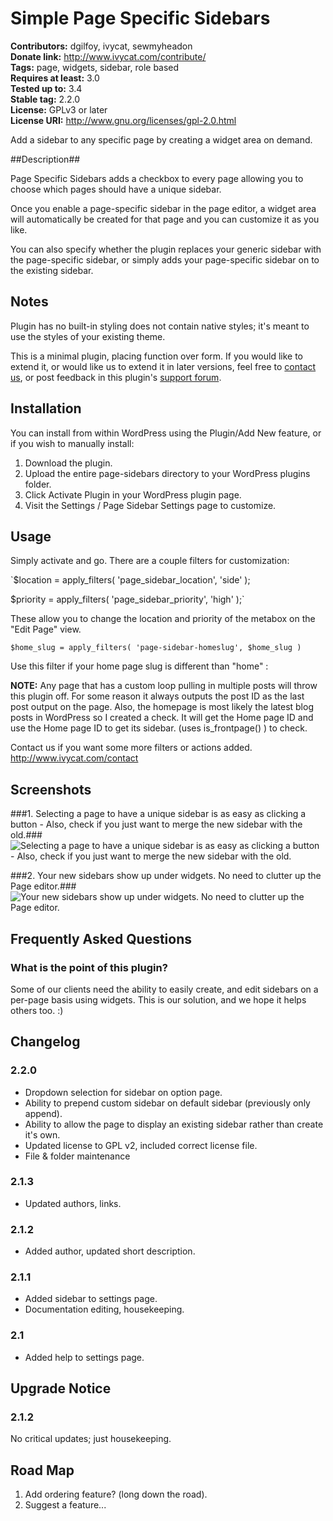# Simple Page Specific Sidebars #
**Contributors:** dgilfoy, ivycat, sewmyheadon  
**Donate link:** http://www.ivycat.com/contribute/  
**Tags:** page, widgets, sidebar, role based  
**Requires at least:** 3.0  
**Tested up to:** 3.4  
**Stable tag:** 2.2.0  
**License:** GPLv3 or later  
**License URI:** http://www.gnu.org/licenses/gpl-2.0.html  

Add a sidebar to any specific page by creating a widget area on demand.

##Description##

Page Specific Sidebars adds a checkbox to every page allowing you to choose which pages should have a unique sidebar.  

Once you enable a page-specific sidebar in the page editor, a widget area will automatically be created for that page and you can customize it as you like.  

You can also specify whether the plugin replaces your generic sidebar with the page-specific sidebar, or simply adds your page-specific sidebar on to the existing sidebar.

## Notes ##

Plugin has no built-in styling does not contain native styles; it's meant to use the styles of your existing theme.

This is a minimal plugin, placing function over form.  If you would like to extend it, or would like us to extend it in later versions, feel free to [contact us](http://www.ivycat.com/contact/), or post feedback in this plugin's [support forum]().

## Installation ##

You can install from within WordPress using the Plugin/Add New feature, or if you wish to manually install:

1. Download the plugin.
1. Upload the entire page-sidebars directory to your WordPress plugins folder.
1. Click Activate Plugin in your WordPress plugin page.
1. Visit the Settings / Page Sidebar Settings page to customize.

## Usage ##

Simply activate and go.  There are a couple filters for customization:

`$location = apply_filters( 'page_sidebar_location', 'side' );

$priority = apply_filters( 'page_sidebar_priority', 'high' );`

These allow you to change the location and priority of the metabox on the "Edit Page" view.

`$home_slug = apply_filters( 'page-sidebar-homeslug', $home_slug )`

Use this filter if your home page slug is different than "home" : 

**NOTE:** Any page that has a custom loop pulling in multiple posts will throw this plugin off.  For some reason it always outputs the post ID as the last  
post output on the page.  Also, the homepage is most likely the latest blog posts in WordPress so I created a check.  It will get the Home page ID and 
use the Home page ID to get its sidebar. (uses is_frontpage() ) to check.

Contact us if you want some more filters or actions added.  http://www.ivycat.com/contact

## Screenshots ##

###1. Selecting a page to have a unique sidebar is as easy as clicking a button - Also, check if you just want to merge the new sidebar with the old.###
![Selecting a page to have a unique sidebar is as easy as clicking a button - Also, check if you just want to merge the new sidebar with the old.](http://s.wordpress.org/extend/plugins/simple-page-specific-sidebars/screenshot-1.png)

###2. Your new sidebars show up under widgets.  No need to clutter up the Page editor.###
![Your new sidebars show up under widgets.  No need to clutter up the Page editor.](http://s.wordpress.org/extend/plugins/simple-page-specific-sidebars/screenshot-2.png)


## Frequently Asked Questions ##

### What is the point of this plugin? ###

Some of our clients need the ability to easily create, and edit sidebars on a per-page basis using widgets.  This is our solution, and we hope it helps others too. :)

## Changelog ##

### 2.2.0 ###
* Dropdown selection for sidebar on option page.
* Ability to prepend custom sidebar on default sidebar (previously only append).
* Ability to allow the page to display an existing sidebar rather than create it's own.
* Updated license to GPL v2, included correct license file.
* File & folder maintenance

### 2.1.3 ###
* Updated authors, links.

### 2.1.2 ###
* Added author, updated short description.

### 2.1.1 ###
* Added sidebar to settings page.  
* Documentation editing, housekeeping.

### 2.1 ###
* Added help to settings page.

## Upgrade Notice ##

### 2.1.2 ###

No critical updates; just housekeeping.

## Road Map ##

1. Add ordering feature? (long down the road).
2. Suggest a feature...


